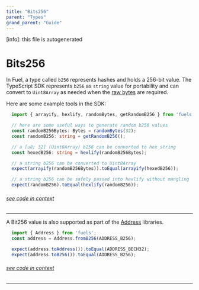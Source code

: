 ```yaml
---
title: "Bits256"
parent: "Types"
grand_parent: "Guide"
---
```


[info]: this file is autogenerated
# Bits256

In Fuel, a type called `b256` represents hashes and holds a 256-bit value. The TypeScript SDK represents `b256` as `string` value for portability and can convert to `Uint8Array` as needed when the [raw bytes](./bytes32.md) are required.

Here are some example tools in the SDK:


```typescript
  import { arrayify, hexlify, randomBytes, getRandomB256 } from 'fuels';

  // here are some useful ways to generate random b256 values
  const randomB256Bytes: Bytes = randomBytes(32);
  const randomB256: string = getRandomB256();

  // a [u8; 32] (Uint8Array) b256 can be converted to hex string
  const hexedB256: string = hexlify(randomB256Bytes);

  // a string b256 can be converted to Uint8Array
  expect(arrayify(randomB256Bytes)).toEqual(arrayify(hexedB256));

  // a string b256 can be safely passed into hexlify without mangling
  expect(randomB256).toEqual(hexlify(randomB256));
```
###### [see code in context](https://github.com/FuelLabs/fuels-ts/blob/master/packages/fuel-gauge/src/doc-examples.test.ts#L113-L128)

---


A Bit256 value is also supported as part of the [Address](./address.md) libraries.


```typescript
  import { Address } from 'fuels';
  const address = Address.fromB256(ADDRESS_B256);

  expect(address.toAddress()).toEqual(ADDRESS_BECH32);
  expect(address.toB256()).toEqual(ADDRESS_B256);
```
###### [see code in context](https://github.com/FuelLabs/fuels-ts/blob/master/packages/fuel-gauge/src/doc-examples.test.ts#L64-L70)

---

